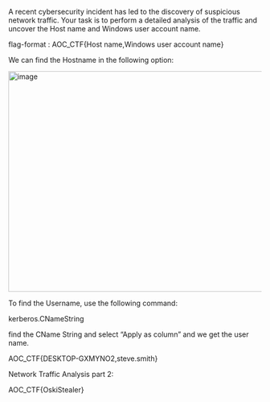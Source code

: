 A recent cybersecurity incident has led to the discovery of suspicious network traffic. Your task is to perform a detailed analysis of the traffic and uncover the Host name and Windows user account name.

flag-format : AOC_CTF{Host name,Windows user account name}

We can find the Hostname in the following option:

<img width="706" height="438" alt="image" src="https://github.com/user-attachments/assets/7bcd7208-1b1f-4d4e-bcaf-7f32c2c38679" />

To find the Username, use the following command:

kerberos.CNameString

find the CName String and select “Apply as column” and we get the user name.

AOC_CTF{DESKTOP-GXMYNO2,steve.smith}

Network Traffic Analysis part 2:

AOC_CTF{OskiStealer}
